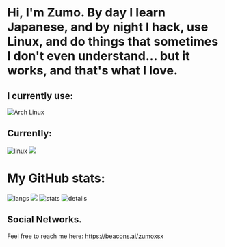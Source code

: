 # Hi, I'm Zumo. By day I learn Japanese, and by night I hack, use Linux, and do things that sometimes I don't even understand... but it works, and that's what I love.

## I currently use:
![Arch Linux](https://img.shields.io/badge/ArchLinux%20OS-0CC1F3?style=for-the-badge&logo=archlinux&logoColor=white)

## Currently:
![linux](https://img.shields.io/badge/Linux-FCC624?style=for-the-badge&logo=linux&logoColor=black)
![](https://img.shields.io/badge/Bash-4EAA25?style=for-the-badge&logo=GNU%20Bash&logoColor=white)

# My GitHub stats:
![langs](https://github-readme-stats.vercel.app/api/top-langs/?username=Zumoxsx&hide=&layout=compact&theme=tokyonight&hide_border=true")
![](https://github-readme-streak-stats.herokuapp.com/?user=Zumoxsx&hide_border=true&card_width=338&theme=tokyonight)
![stats](https://github-profile-summary-cards.vercel.app/api/cards/stats?username=Zumoxsx&theme=tokyonight)
![details](https://github-profile-summary-cards.vercel.app/api/cards/profile-details?username=Zumoxsx&theme=tokyonight) 


##  Social Networks.
Feel free to reach me here:
https://beacons.ai/zumoxsx


